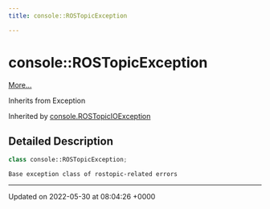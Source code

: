 ```yaml
---
title: console::ROSTopicException

---
```


# console::ROSTopicException



 [More...](#detailed-description)

Inherits from Exception

Inherited by [console.ROSTopicIOException](/medusa_base/api/markdown/medusa_addons/http_server/Classes/classconsole_1_1ROSTopicIOException/)

## Detailed Description

```python
class console::ROSTopicException;
```




```
Base exception class of rostopic-related errors
```

-------------------------------

Updated on 2022-05-30 at 08:04:26 +0000